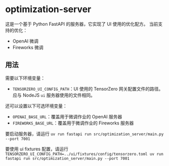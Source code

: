 # optimization-server

这是一个基于 Python FastAPI 的服务器，它实现了 UI 使用的优化配方。
当前支持的优化：

- OpenAI 微调
- Fireworks 微调

## 用法

需要以下环境变量：

- `TENSORZERO_UI_CONFIG_PATH`：UI 使用的 TensorZero 网关配置文件的路径。应与 NodeJS `ui` 服务器使用的文件相同。

还可以设置以下可选环境变量：

- `OPENAI_BASE_URL`：覆盖用于微调作业的 OpenAI 服务器
- `FIREWORKS_BASE_URL`：覆盖用于微调作业的 Fireworks 服务器

要启动服务器，请运行 `uv run fastapi run src/optimization_server/main.py --port 7001`

要使用 ui fixtures 配置，请运行 `TENSORZERO_UI_CONFIG_PATH=../ui/fixtures/config/tensorzero.toml uv run fastapi run src/optimization_server/main.py --port 7001` 